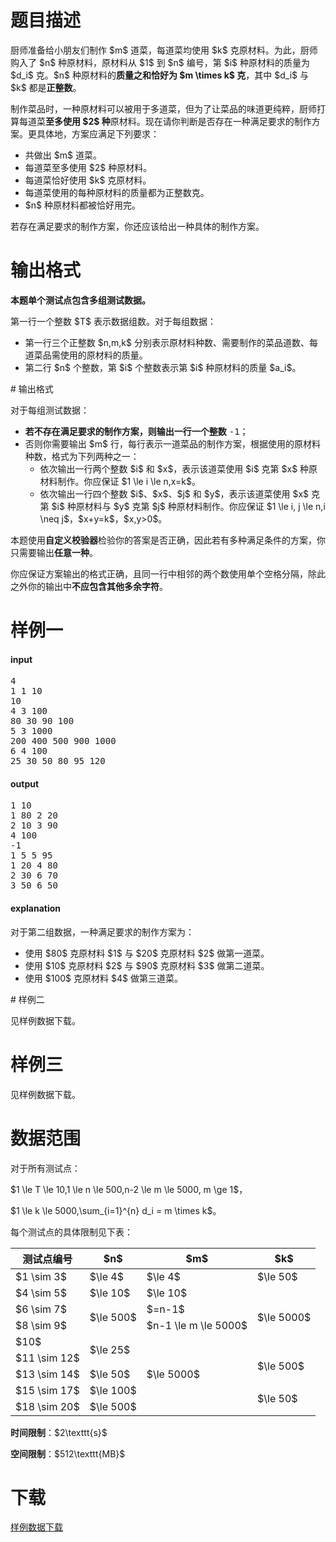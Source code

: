# 题目描述

<p>厨师准备给小朋友们制作 $m$ 道菜，每道菜均使用 $k$ 克原材料。为此，厨师购入了 $n$ 种原材料，原材料从 $1$ 到 $n$ 编号，第 $i$ 种原材料的质量为 $d_i$ 克。$n$ 种原材料的<strong>质量之和恰好为 $m \times k$ 克</strong>，其中 $d_i$ 与 $k$ 都是<strong>正整数</strong>。</p>
<p>制作菜品时，一种原材料可以被用于多道菜，但为了让菜品的味道更纯粹，厨师打算每道菜<strong>至多使用 $2$ 种</strong>原材料。现在请你判断是否存在一种满足要求的制作方案。更具体地，方案应满足下列要求：</p>
<ul><li>共做出 $m$ 道菜。</li>
<li>每道菜至多使用 $2$ 种原材料。</li>
<li>每道菜恰好使用 $k$ 克原材料。</li>
<li>每道菜使用的每种原材料的质量都为正整数克。</li>
<li>$n$ 种原材料都被恰好用完。</li>
</ul><p>若存在满足要求的制作方案，你还应该给出一种具体的制作方案。</p>

# 输出格式


<p><strong>本题单个测试点包含多组测试数据。</strong></p>
<p>第一行一个整数 $T$ 表示数据组数。对于每组数据：</p>
<ul><li>第一行三个正整数 $n,m,k$ 分别表示原材料种数、需要制作的菜品道数、每道菜品需使用的原材料的质量。</li>
<li>第二行 $n$ 个整数，第 $i$ 个整数表示第 $i$ 种原材料的质量 $a_i$。</li>
</ul>
# 输出格式


<p>对于每组测试数据：</p>
<ul><li><strong>若不存在满足要求的制作方案，则输出一行一个整数</strong> <samp>-1</samp>；</li>
<li>否则你需要输出 $m$ 行，每行表示一道菜品的制作方案，根据使用的原材料种数，格式为下列两种之一：<ul><li>依次输出一行两个整数 $i$ 和 $x$，表示该道菜使用 $i$ 克第 $x$ 种原材料制作。你应保证 $1 \le i \le n,x=k$。</li>
<li>依次输出一行四个整数 $i$、$x$、$j$ 和 $y$，表示该道菜使用 $x$ 克第 $i$ 种原材料与 $y$ 克第 $j$ 种原材料制作。你应保证 $1 \le i, j \le n,i \neq j$，$x+y=k$，$x,y&gt;0$。</li>
</ul></li>
</ul><p>本题使用<strong>自定义校验器</strong>检验你的答案是否正确，因此若有多种满足条件的方案，你只需要输出<strong>任意一种</strong>。</p>
<p>你应保证方案输出的格式正确，且同一行中相邻的两个数使用单个空格分隔，除此之外你的输出中<strong>不应包含其他多余字符</strong>。</p>

# 样例一


<h4>input</h4>
<pre>4
1 1 10
10
4 3 100
80 30 90 100
5 3 1000
200 400 500 900 1000
6 4 100
25 30 50 80 95 120
</pre>

<h4>output</h4>
<pre>1 10
1 80 2 20
2 10 3 90
4 100
-1
1 5 5 95
1 20 4 80
2 30 6 70
3 50 6 50
</pre>

<h4>explanation</h4>
<p>对于第二组数据，一种满足要求的制作方案为：</p>
<ul><li>使用 $80$ 克原材料 $1$ 与 $20$ 克原材料 $2$ 做第一道菜。</li>
<li>使用 $10$ 克原材料 $2$ 与 $90$ 克原材料 $3$ 做第二道菜。</li>
<li>使用 $100$ 克原材料 $4$ 做第三道菜。</li>
</ul>
# 样例二


<p>见样例数据下载。</p>

# 样例三


<p>见样例数据下载。</p>

# 数据范围


<p>对于所有测试点：</p>
<p>$1 \le T \le 10,1 \le n \le 500,n-2 \le m \le 5000, m \ge 1$，</p>
<p>$1 \le k \le 5000,\sum_{i=1}^{n} d_i = m \times k$。</p>
<p>每个测试点的具体限制见下表：</p>
<div class="table-responsive">
    <table class="table table-bordered table-text-center table-vertical-middle"><thead><tr><th>测试点编号</th><th>$n$</th><th>$m$</th><th>$k$</th></tr></thead><tbody><tr><td>$1 \sim 3$</td><td>$\le 4$</td><td>$\le 4$</td><td>$\le 50$</td></tr><tr><td>$4 \sim 5$</td><td>$\le 10$</td><td>$\le 10$</td><td rowspan="4">$\le 5000$</td></tr><tr><td>$6 \sim 7$</td><td rowspan="2">$\le 500$</td><td>$=n-1$</td></tr><tr><td>$8 \sim 9$</td><td>$n-1 \le m \le 5000$</td></tr><tr><td>$10$</td><td rowspan="2">$\le 25$</td><td rowspan="5">$\le 5000$</td></tr><tr><td>$11 \sim 12$</td><td rowspan="2">$\le 500$</td></tr><tr><td>$13 \sim 14$</td><td>$\le 50$</td></tr><tr><td>$15 \sim 17$</td><td>$\le 100$</td><td rowspan="2">$\le 50$</td></tr><tr><td>$18 \sim 20$</td><td>$\le 500$</td></tr></tbody></table></div>

<p><strong>时间限制</strong>：$2\texttt{s}$</p>
<p><strong>空间限制</strong>：$512\texttt{MB}$</p>

# 下载


<p><a href="/download.php?type=problem&amp;id=561">样例数据下载</a></p>
